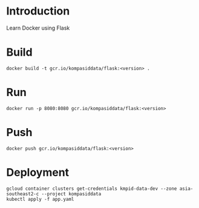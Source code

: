 # Introduction 
Learn Docker using Flask

# Build
```
docker build -t gcr.io/kompasiddata/flask:<version> .
```

# Run
```
docker run -p 8080:8080 gcr.io/kompasiddata/flask:<version>
```

# Push 
```
docker push gcr.io/kompasiddata/flask:<version>
```

# Deployment
```
gcloud container clusters get-credentials kmpid-data-dev --zone asia-southeast2-c --project kompasiddata
kubectl apply -f app.yaml
```

